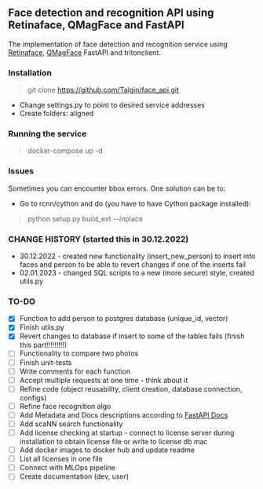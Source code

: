 ## Face detection and recognition API using Retinaface, QMagFace and FastAPI
The implementation of face detection and recognition service using [Retinaface](https://docs.openvino.ai/latest/omz_models_model_retinaface_resnet50_pytorch.html), [QMagFace](https://arxiv.org/abs/2111.13475) FastAPI and tritonclient.

### Installation
> git clone https://github.com/Talgin/face_api.git
- Change settings.py to point to desired service addresses
- Create folders: aligned

### Running the service
> docker-compose up -d

### Issues
Sometimes you can encounter bbox errors. One solution can be to:
  - Go to rcnn/cython and do (you have to have Cython package installed):
  > python setup.py build_ext --inplace

### CHANGE HISTORY (started this in 30.12.2022)
- 30.12.2022 - created new functionality (insert_new_person) to insert into faces and person to be able to revert changes if one of the inserts fail
- 02.01.2023 - changed SQL scripts to a new (more secure) style, created utils.py

### TO-DO
- [x] Function to add person to postgres database (unique_id, vector)
- [x] Finish utils.py
- [x] Revert changes to database if insert to some of the tables fails (finish this part!!!!!!!!!)
- [ ] Functionality to compare two photos
- [ ] Finish unit-tests
- [ ] Write comments for each function
- [ ] Accept multiple requests at one time - think about it
- [ ] Refine code (object reusability, client creation, database connection, configs)
- [ ] Refine face recognition algo
- [ ] Add Metadata and Docs descriptions according to [FastAPI Docs](https://fastapi.tiangolo.com/tutorial/metadata/)
- [ ] Add scaNN search functionality
- [ ] Add license checking at startup - connect to license server during installation to obtain license file or write to license db mac
- [ ] Add docker images to docker hub and update readme
- [ ] List all licenses in one file
- [ ] Connect with MLOps pipeline
- [ ] Create documentation (dev, user)